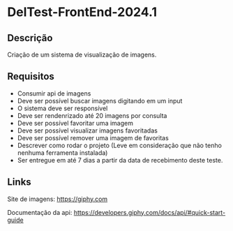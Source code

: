 # DelTest-FrontEnd-2024.1

## Descrição
Criação de um sistema de visualização de imagens.

## Requisitos
- Consumir api de imagens
- Deve ser possível buscar imagens digitando em um input
- O sistema deve ser responsível
- Deve ser rendenrizado até 20 imagens por consulta
- Deve ser possível favoritar uma imagem
- Deve ser possível visualizar imagens favoritadas
- Deve ser possível remover uma imagem de favoritas
- Descrever como rodar o projeto (Leve em consideração que não tenho nenhuma ferramenta instalada)
- Ser entregue em até 7 dias a partir da data de recebimento deste teste.

## Links
Site de imagens: https://giphy.com

Documentação da api: https://developers.giphy.com/docs/api/#quick-start-guide
